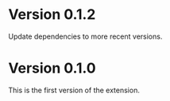 # Version 0.1.2

Update dependencies to more recent versions.

# Version 0.1.0

This is the first version of the extension.